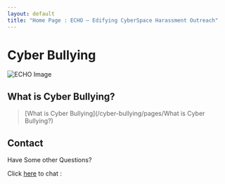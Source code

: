 ```yaml
---
layout: default
title: "Home Page : ECHO – Edifying CyberSpace Harassment Outreach"
---
```

# Cyber Bullying

<!-- ## ECHO: Edifying CyberSpace Harassment Outreach -->

![ECHO Image](/cyber-bullying/img/ECHO.png)

## What is Cyber Bullying?
> [What is Cyber Bullying](/cyber-bullying/pages/What is Cyber Bullying?)

## Contact

Have Some other Questions?

Click [here](/cyber-bullying/chat) to chat :
